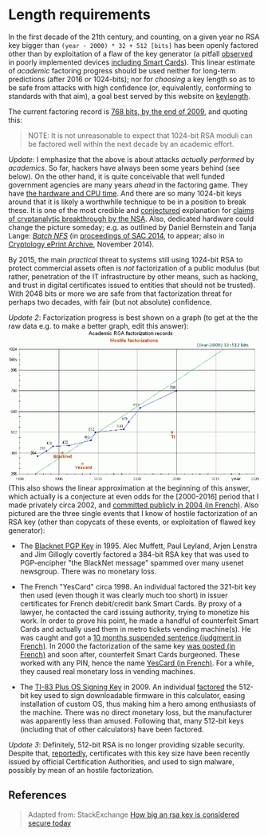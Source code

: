 # Length requirements

In the first decade of the 21th century, and counting, on a given year no RSA key bigger than `(year - 2000) * 32 + 512 [bits]` has been openly factored other than by exploitation of a flaw of the key generator (a pitfall [observed][1] in poorly implemented devices [including Smart Cards][2]). This linear estimate of _academic_ factoring progress should be used neither for long-term predictions (after 2016 or 1024-bits); nor for _choosing_ a key length so as to be safe from attacks with high confidence (or, equivalently, conforming to standards with that aim), a goal best served by this website on [keylength][3].

The current factoring record is [768 bits, by the end of 2009][4], and quoting this:

> NOTE: It is not unreasonable to expect that 1024-bit RSA moduli can be factored well within the next decade by an academic effort.

_Update_: I emphasize that the above is about attacks _actually performed_ by _academics_. So far, hackers have always been some years behind (see below). On the other hand, it is quite conceivable that well funded government agencies are many years _ahead_ in the factoring game. They have [the hardware and CPU time][5]. And there are so many 1024-bit keys around that it is likely a worthwhile technique to be in a position to break these. It is one of the most credible and [conjectured][6] explanation for [claims of cryptanalytic breakthrough by the NSA][7]. Also, dedicated hardware could change the picture someday; e.g. as outlined by Daniel Bernstein and Tanja Lange: [_Batch NFS_][8] (in [proceedings of SAC 2014][9], to appear; also in [Cryptology ePrint Archive][10], November 2014).

By 2015, the main _practical_ threat to systems still using 1024-bit RSA to protect commercial assets often is _not_ factorization of a public modulus (but rather, penetration of the IT infrastructure by other means, such as hacking, and trust in digital certificates issued to entities that should not be trusted). With 2048 bits or more we are safe from that factorization threat for perhaps two decades, with fair (but not absolute) confidence.

_Update 2_: Factorization progress is best shown on a graph (to get at the the raw data e.g. to make a better graph, edit this answer):
	![Size computation-power risk function](assets/size-computation_risk-function.png)
(This also shows the linear approximation at the beginning of this answer, which actually is a conjecture at even odds for the \[2000-2016\] period that I made privately circa 2002, and [committed publicly in 2004 (in French)][12]. Also pictured are the three single events that I know of hostile factorization of an RSA key (other than copycats of these events, or exploitation of flawed key generator):

+ The [Blacknet PGP Key][13] in 1995. Alec Muffett, Paul Leyland, Arjen Lenstra and Jim Gillogly covertly factored a 384-bit RSA key that was used to PGP-encipher "the BlackNet message" spammed over many usenet newsgroup. There was no monetary loss.

+ The French "YesCard" circa 1998. An individual factored the 321-bit key then used (even though it was clearly much too short) in issuer certificates for French debit/credit bank Smart Cards. By proxy of a lawyer, he contacted the card issuing authority, trying to monetize his work. In order to prove his point, he made a handful of counterfeit Smart Cards and actually used them in metro tickets vending machine(s). He was caught and got a [10 months suspended sentence (judgment in French)][14]. In 2000 the factorization of the same key [was posted (in French)][15] and soon after, counterfeit Smart Cards burgeoned. These worked with any PIN, hence the name [YesCard (in French)][16]. For a while, they caused real monetary loss in vending machines.

+ The [TI-83 Plus OS Signing Key][17] in 2009. An individual [factored][18] the 512-bit key used to sign downloadable firmware in this calculator, easing installation of custom OS, thus making him a hero among enthusiasts of the machine. There was no direct monetary loss, but the manufacturer was apparently less than amused. Following that, many 512-bit keys (including that of other calculators) have been factored.

_Update 3_: Definitely, 512-bit RSA is no longer providing sizable security. Despite that, [reportedly][19], certificates with this key size have been recently issued by official Certification Authorities, and used to sign malware, possibly by mean of an hostile factorization.

## References

> Adapted from: StackExchange
> [How big an rsa key is considered secure today][20]


<!-- REFERENCES -->

  [1]: http://eprint.iacr.org/2012/064
  [2]: http://smartfacts.cr.yp.to/
  [3]: http://www.keylength.com/
  [4]: http://eprint.iacr.org/2010/006
  [5]: http://www.top500.org/lists/2011/11
  [6]: https://www.schneier.com/blog/archives/2012/03/can_the_nsa_bre.html
  [7]: http://www.wired.com/threatlevel/2012/03/ff_nsadatacenter/all/1
  [8]: http://cr.yp.to/papers.html#batchnfs
  [9]: http://www.springer.com/computer/security+and+cryptology/book/978-3-319-13050-7
  [10]: http://eprint.iacr.org/2014/921
  [11]: http://i.stack.imgur.com/VSwml.png
  [12]: https://groups.google.com/forum/?fromgroups#!msg/fr.misc.cryptologie/F6ghzB_Pgx8/lSOpPFxOUwMJ
  [13]: http://baby.indstate.edu/msattler/_sci-tech/comp/privacy/pgp/misc/blacknet-key-attack.html
  [14]: http://www.legalis.net/spip.php?page=jurisprudence-decision&id_article=1200
  [15]: https://groups.google.com/forum/?fromgroups#!msg/fr.misc.cryptologie/lKaAfKTeEM8/lNTX14KpYLsJ
  [16]: http://web.archive.org/web/20060411051448/http://parodie.com/monetique/
  [17]: http://www.ticalc.org/archives/news/articles/14/145/145154.html
  [18]: http://www.unitedti.org/forum/index.php?showtopic=8888&st=0&p=135113&#entry135113
  [19]: https://groups.google.com/forum/?fromgroups#!topic/mozilla.dev.security.policy/cn1sBm2ibWo
  [20]:https://crypto.stackexchange.com/questions/1978/how-big-an-rsa-key-is-considered-secure-today/1982#1982
